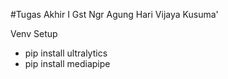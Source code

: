 #Tugas Akhir I Gst Ngr Agung Hari Vijaya Kusuma'

Venv Setup
- pip install ultralytics
- pip install mediapipe
